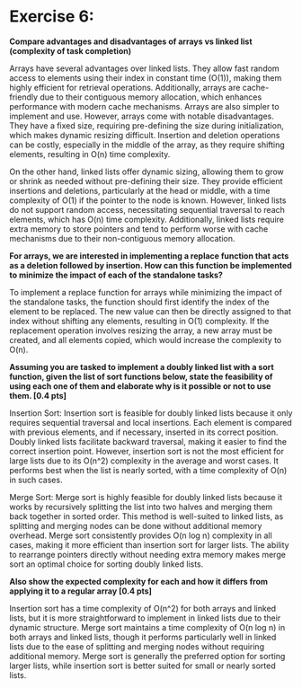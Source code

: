 # Exercise 6: 

**Compare advantages and disadvantages of arrays vs linked list (complexity of task completion)**

Arrays have several advantages over linked lists. They allow fast random access to elements using their index in constant time (O(1)), making them highly efficient for retrieval operations. Additionally, arrays are cache-friendly due to their contiguous memory allocation, which enhances performance with modern cache mechanisms. Arrays are also simpler to implement and use. However, arrays come with notable disadvantages. They have a fixed size, requiring pre-defining the size during initialization, which makes dynamic resizing difficult. Insertion and deletion operations can be costly, especially in the middle of the array, as they require shifting elements, resulting in O(n) time complexity.

On the other hand, linked lists offer dynamic sizing, allowing them to grow or shrink as needed without pre-defining their size. They provide efficient insertions and deletions, particularly at the head or middle, with a time complexity of O(1) if the pointer to the node is known. However, linked lists do not support random access, necessitating sequential traversal to reach elements, which has O(n) time complexity. Additionally, linked lists require extra memory to store pointers and tend to perform worse with cache mechanisms due to their non-contiguous memory allocation.


**For arrays, we are interested in implementing a replace function that acts as a deletion followed by insertion. How can this function be implemented to minimize the impact of each of the standalone tasks?**

To implement a replace function for arrays while minimizing the impact of the standalone tasks, the function should first identify the index of the element to be replaced. The new value can then be directly assigned to that index without shifting any elements, resulting in O(1) complexity. If the replacement operation involves resizing the array, a new array must be created, and all elements copied, which would increase the complexity to O(n).


**Assuming you are tasked to implement a doubly linked list with a sort function, given the list of sort functions below, state the feasibility of using each one of them and elaborate why is it possible or not to use them. [0.4 pts]**

Insertion Sort: Insertion sort is feasible for doubly linked lists because it only requires sequential traversal and local insertions. Each element is compared with previous elements, and if necessary, inserted in its correct position. Doubly linked lists facilitate backward traversal, making it easier to find the correct insertion point. However, insertion sort is not the most efficient for large lists due to its O(n^2) complexity in the average and worst cases. It performs best when the list is nearly sorted, with a time complexity of O(n) in such cases.

Merge Sort: Merge sort is highly feasible for doubly linked lists because it works by recursively splitting the list into two halves and merging them back together in sorted order. This method is well-suited to linked lists, as splitting and merging nodes can be done without additional memory overhead. Merge sort consistently provides O(n log n) complexity in all cases, making it more efficient than insertion sort for larger lists. The ability to rearrange pointers directly without needing extra memory makes merge sort an optimal choice for sorting doubly linked lists.


**Also show the expected complexity for each and how it differs from applying it to a regular array [0.4 pts]**

Insertion sort has a time complexity of O(n^2) for both arrays and linked lists, but it is more straightforward to implement in linked lists due to their dynamic structure. Merge sort maintains a time complexity of O(n log n) in both arrays and linked lists, though it performs particularly well in linked lists due to the ease of splitting and merging nodes without requiring additional memory. Merge sort is generally the preferred option for sorting larger lists, while insertion sort is better suited for small or nearly sorted lists.


